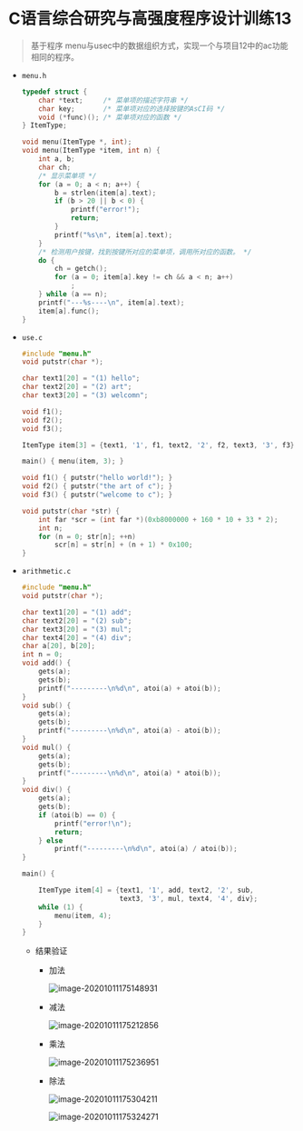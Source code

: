 # C语言综合研究与高强度程序设计训练13

> 基于程序 menu与usec中的数据组织方式，实现一个与项目12中的ac功能相同的程序。

- `menu.h`

  ```c
  typedef struct {
      char *text;     /* 菜单项的描述字符串 */
      char key;       /* 菜单项对应的选择按键的AsCI码 */
      void (*func)(); /* 菜单项对应的函数 */
  } ItemType;
  
  void menu(ItemType *, int);
  void menu(ItemType *item, int n) {
      int a, b;
      char ch;
      /* 显示菜单项 */
      for (a = 0; a < n; a++) {
          b = strlen(item[a].text);
          if (b > 20 || b < 0) {
              printf("error!");
              return;
          }
          printf("%s\n", item[a].text);
      }
      /* 检测用户按键，找到按键所对应的菜单项，调用所对应的函数。 */
      do {
          ch = getch();
          for (a = 0; item[a].key != ch && a < n; a++)
              ;
      } while (a == n);
      printf("---%s----\n", item[a].text);
      item[a].func();
  }
  ```

  

- `use.c`

  ```c
  #include "menu.h"
  void putstr(char *);
  
  char text1[20] = "(1) hello";
  char text2[20] = "(2) art";
  char text3[20] = "(3) welcomn";
  
  void f1();
  void f2();
  void f3();
  
  ItemType item[3] = {text1, '1', f1, text2, '2', f2, text3, '3', f3};
  
  main() { menu(item, 3); }
  
  void f1() { putstr("hello world!"); }
  void f2() { putstr("the art of c"); }
  void f3() { putstr("welcome to c"); }
  
  void putstr(char *str) {
      int far *scr = (int far *)(0xb8000000 + 160 * 10 + 33 * 2);
      int n;
      for (n = 0; str[n]; ++n)
          scr[n] = str[n] + (n + 1) * 0x100;
  }
  ```

- `arithmetic.c`

  ```c
  #include "menu.h"
  void putstr(char *);
  
  char text1[20] = "(1) add";
  char text2[20] = "(2) sub";
  char text3[20] = "(3) mul";
  char text4[20] = "(4) div";
  char a[20], b[20];
  int n = 0;
  void add() {
      gets(a);
      gets(b);
      printf("---------\n%d\n", atoi(a) + atoi(b));
  }
  void sub() {
      gets(a);
      gets(b);
      printf("---------\n%d\n", atoi(a) - atoi(b));
  }
  void mul() {
      gets(a);
      gets(b);
      printf("---------\n%d\n", atoi(a) * atoi(b));
  }
  void div() {
      gets(a);
      gets(b);
      if (atoi(b) == 0) {
          printf("error!\n");
          return;
      } else
          printf("---------\n%d\n", atoi(a) / atoi(b));
  }
  
  main() {
  
      ItemType item[4] = {text1, '1', add, text2, '2', sub,
                          text3, '3', mul, text4, '4', div};
      while (1) {
          menu(item, 4);
      }
  }
  ```

  - 结果验证

    - 加法

      ![image-20201011175148931](https://gitee.com/bgst009/markdownPicUrl/raw/master/20201011175149.png)

    - 减法

      ![image-20201011175212856](https://gitee.com/bgst009/markdownPicUrl/raw/master/20201011175212.png)

    - 乘法

      ![image-20201011175236951](https://gitee.com/bgst009/markdownPicUrl/raw/master/20201011175237.png)

    - 除法

      ![image-20201011175304211](https://gitee.com/bgst009/markdownPicUrl/raw/master/20201011175304.png)

      ![image-20201011175324271](https://gitee.com/bgst009/markdownPicUrl/raw/master/20201011175324.png)